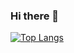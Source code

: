 ### Hi there 👋

[![Top Langs](https://github-readme-stats.vercel.app/api/top-langs/?username=lukepark327&layout=compact)](https://github.com/anuraghazra/github-readme-stats)

<!--
**lukepark327/lukepark327** is a ✨ _special_ ✨ repository because its `README.md` (this file) appears on your GitHub profile.

Here are some ideas to get you started:

- 🔭 I’m currently working on ...
- 🌱 I’m currently learning ...
- 👯 I’m looking to collaborate on ...
- 🤔 I’m looking for help with ...
- 💬 Ask me about ...
- 📫 How to reach me: ...
- 😄 Pronouns: ...
- ⚡ Fun fact: ...
-->
